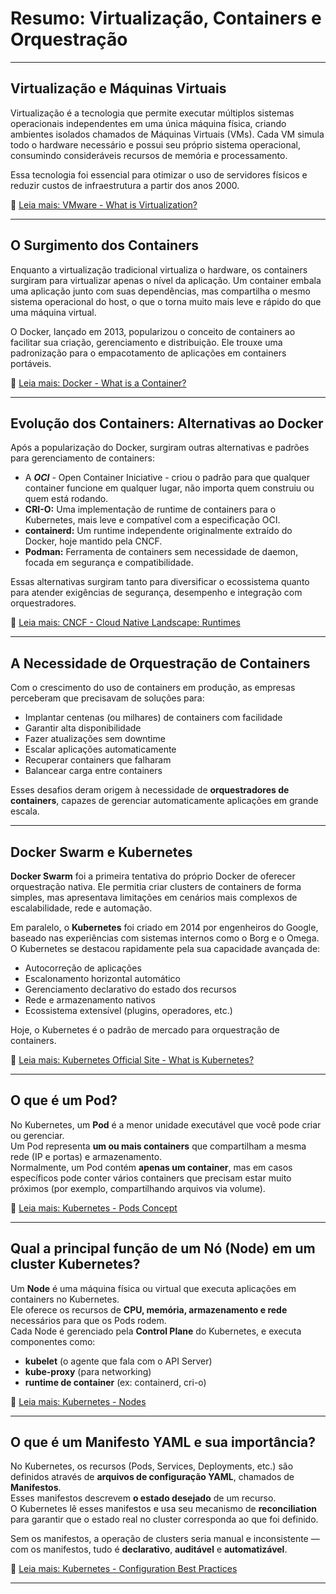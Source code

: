 # Resumo: Virtualização, Containers e Orquestração

---

## Virtualização e Máquinas Virtuais

Virtualização é a tecnologia que permite executar múltiplos sistemas operacionais independentes em uma única máquina física, criando ambientes isolados chamados de Máquinas Virtuais (VMs). Cada VM simula todo o hardware necessário e possui seu próprio sistema operacional, consumindo consideráveis recursos de memória e processamento.

Essa tecnologia foi essencial para otimizar o uso de servidores físicos e reduzir custos de infraestrutura a partir dos anos 2000.

🔗 [Leia mais: VMware - What is Virtualization?](https://www.vmware.com/topics/glossary/content/virtualization.html)

---

## O Surgimento dos Containers

Enquanto a virtualização tradicional virtualiza o hardware, os containers surgiram para virtualizar apenas o nível da aplicação. Um container embala uma aplicação junto com suas dependências, mas compartilha o mesmo sistema operacional do host, o que o torna muito mais leve e rápido do que uma máquina virtual.

O Docker, lançado em 2013, popularizou o conceito de containers ao facilitar sua criação, gerenciamento e distribuição. Ele trouxe uma padronização para o empacotamento de aplicações em containers portáveis.

🔗 [Leia mais: Docker - What is a Container?](https://docs.docker.com/get-started/overview/)

---

## Evolução dos Containers: Alternativas ao Docker

Após a popularização do Docker, surgiram outras alternativas e padrões para gerenciamento de containers:

- A ***OCI*** - Open Container Iniciative - criou o padrão para que qualquer container funcione em qualquer lugar, não importa quem construiu ou quem está rodando.
- **CRI-O:** Uma implementação de runtime de containers para o Kubernetes, mais leve e compatível com a especificação OCI.
- **containerd:** Um runtime independente originalmente extraído do Docker, hoje mantido pela CNCF.
- **Podman:** Ferramenta de containers sem necessidade de daemon, focada em segurança e compatibilidade.

Essas alternativas surgiram tanto para diversificar o ecossistema quanto para atender exigências de segurança, desempenho e integração com orquestradores.

🔗 [Leia mais: CNCF - Cloud Native Landscape: Runtimes](https://landscape.cncf.io/category=container-runtimes)

---

## A Necessidade de Orquestração de Containers

Com o crescimento do uso de containers em produção, as empresas perceberam que precisavam de soluções para:

- Implantar centenas (ou milhares) de containers com facilidade
- Garantir alta disponibilidade
- Fazer atualizações sem downtime
- Escalar aplicações automaticamente
- Recuperar containers que falharam
- Balancear carga entre containers

Esses desafios deram origem à necessidade de **orquestradores de containers**, capazes de gerenciar automaticamente aplicações em grande escala.

---

## Docker Swarm e Kubernetes

**Docker Swarm** foi a primeira tentativa do próprio Docker de oferecer orquestração nativa. Ele permitia criar clusters de containers de forma simples, mas apresentava limitações em cenários mais complexos de escalabilidade, rede e automação.

Em paralelo, o **Kubernetes** foi criado em 2014 por engenheiros do Google, baseado nas experiências com sistemas internos como o Borg e o Omega.  
O Kubernetes se destacou rapidamente pela sua capacidade avançada de:

- Autocorreção de aplicações
- Escalonamento horizontal automático
- Gerenciamento declarativo do estado dos recursos
- Rede e armazenamento nativos
- Ecossistema extensível (plugins, operadores, etc.)

Hoje, o Kubernetes é o padrão de mercado para orquestração de containers.

🔗 [Leia mais: Kubernetes Official Site - What is Kubernetes?](https://kubernetes.io/docs/concepts/overview/what-is-kubernetes/)

---

## O que é um Pod?

No Kubernetes, um **Pod** é a menor unidade executável que você pode criar ou gerenciar.  
Um Pod representa **um ou mais containers** que compartilham a mesma rede (IP e portas) e armazenamento.  
Normalmente, um Pod contém **apenas um container**, mas em casos específicos pode conter vários containers que precisam estar muito próximos (por exemplo, compartilhando arquivos via volume).

🔗 [Leia mais: Kubernetes - Pods Concept](https://kubernetes.io/docs/concepts/workloads/pods/)

---

## Qual a principal função de um Nó (Node) em um cluster Kubernetes?

Um **Node** é uma máquina física ou virtual que executa aplicações em containers no Kubernetes.  
Ele oferece os recursos de **CPU, memória, armazenamento e rede** necessários para que os Pods rodem.  
Cada Node é gerenciado pela **Control Plane** do Kubernetes, e executa componentes como:

- **kubelet** (o agente que fala com o API Server)
- **kube-proxy** (para networking)
- **runtime de container** (ex: containerd, cri-o)

🔗 [Leia mais: Kubernetes - Nodes](https://kubernetes.io/docs/concepts/architecture/nodes/)

---

## O que é um Manifesto YAML e sua importância?

No Kubernetes, os recursos (Pods, Services, Deployments, etc.) são definidos através de **arquivos de configuração YAML**, chamados de **Manifestos**.  
Esses manifestos descrevem **o estado desejado** de um recurso.  
O Kubernetes lê esses manifestos e usa seu mecanismo de **reconciliation** para garantir que o estado real no cluster corresponda ao que foi definido.

Sem os manifestos, a operação de clusters seria manual e inconsistente — com os manifestos, tudo é **declarativo**, **auditável** e **automatizável**.

🔗 [Leia mais: Kubernetes - Configuration Best Practices](https://kubernetes.io/docs/concepts/configuration/overview/)

---

